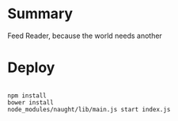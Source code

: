 # Summary
Feed Reader, because the world needs another

# Deploy

<code>
npm install
bower install
node_modules/naught/lib/main.js start index.js
</code>
